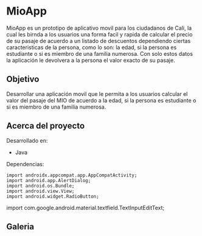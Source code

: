 # MioApp

MioApp es un prototipo de aplicativo movil para los ciudadanos de Cali, la cual les birnda a los usuarios una forma facil y rapida de calcular el precio de su pasaje de acuerdo a un listado de descuentos dependiendo ciertas caracteristicas de la persona, como lo son: la edad, si la persona es estudiante o si es miembro de una familia numerosa. Con solo estos datos la aplicación le devolvera a la persona el valor exacto de su pasaje.

## Objetivo
Desarrollar una aplicación movil que le permita a los usuarios calcular el valor del pasaje del MIO de acuerdo a la edad, si la persona es estudiante o si es miembro de una familia numerosa.

## Acerca del proyecto
Desarrollado en: 
  - Java

Dependencias:

    import androidx.appcompat.app.AppCompatActivity;
    import android.app.AlertDialog;
    import android.os.Bundle;
    import android.view.View;
    import android.widget.RadioButton;


import com.google.android.material.textfield.TextInputEditText;
    
## Galeria
